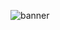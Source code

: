 ![banner](https://user-images.githubusercontent.com/35573892/135003470-0c3005da-f2a1-4b71-8012-6b99c39c8c14.png)
